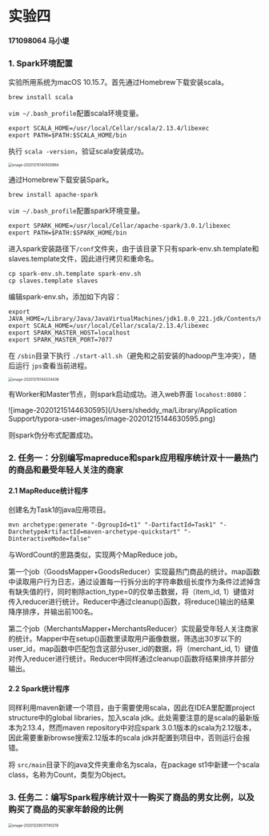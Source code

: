 # 实验四

#### 171098064 马小堤

### 1. Spark环境配置

实验所用系统为macOS 10.15.7。首先通过Homebrew下载安装scala。

```shell
brew install scala
```

`vim ~/.bash_profile`配置scala环境变量。

```shell
export SCALA_HOME=/usr/local/Cellar/scala/2.13.4/libexec
export PATH=$PATH:$SCALA_HOME/bin
```

执行 `scala -version`，验证scala安装成功。

<img src="/Users/sheddy_ma/Library/Application Support/typora-user-images/image-20201215140500984.png" alt="image-20201215140500984" style="zoom:50%;" />

通过Homebrew下载安装Spark。

```shell
brew install apache-spark
```

`vim ~/.bash_profile`配置spark环境变量。

```shell
export SPARK_HOME=/usr/local/Cellar/apache-spark/3.0.1/libexec
export PATH=$PATH:$SPARK_HOME/bin
```

进入spark安装路径下`/conf`文件夹，由于该目录下只有spark-env.sh.template和slaves.template文件，因此进行拷贝和重命名。

```shell
cp spark-env.sh.template spark-env.sh
cp slaves.template slaves
```

编辑spark-env.sh，添加如下内容：

```shell
export JAVA_HOME=/Library/Java/JavaVirtualMachines/jdk1.8.0_221.jdk/Contents/Home
export SCALA_HOME=/usr/local/Cellar/scala/2.13.4/libexec
export SPARK_MASTER_HOST=localhost
export SPARK_MASTER_PORT=7077
```

在 `/sbin`目录下执行 `./start-all.sh`（避免和之前安装的hadoop产生冲突），随后运行 `jps`查看当前进程。

<img src="/Users/sheddy_ma/Library/Application Support/typora-user-images/image-20201215144334436.png" alt="image-20201215144334436" style="zoom:50%;" />

有Worker和Master节点，则spark启动成功。进入web界面 `locahost:8080`：

![image-20201215144630595](/Users/sheddy_ma/Library/Application Support/typora-user-images/image-20201215144630595.png)

则spark伪分布式配置成功。

### 2. 任务一：分别编写mapreduce和spark应用程序统计双十一最热门的商品和最受年轻人关注的商家

#### 2.1 MapReduce统计程序

创建名为Task1的java应用项目。

```shell
mvn archetype:generate "-DgroupId=t1" "-DartifactId=Task1" "-DarchetypeArtifactId=maven-archetype-quickstart" "-DinteractiveMode=false"  
```

与WordCount的思路类似，实现两个MapReduce job。

第一个job（GoodsMapper+GoodsReducer）实现最热门商品的统计。map函数中读取用户行为日志，通过设置每一行拆分出的字符串数组长度作为条件过滤掉含有缺失值的行，同时剔除action_type=0的仅单击数据，将（item_id, 1）键值对传入reducer进行统计。Reducer中通过cleanup()函数，将reduce()输出的结果降序排序，并输出前100名。

第二个job（MerchantsMapper+MerchantsReducer）实现最受年轻人关注商家的统计。Mapper中在setup()函数里读取用户画像数据，筛选出30岁以下的user_id，map函数中匹配包含这部分user_id的数据，将（merchant_id, 1）键值对传入reducer进行统计。Reducer中同样通过cleanup()函数将结果排序并部分输出。

#### 2.2 Spark统计程序

同样利用maven新建一个项目，由于需要使用scala，因此在IDEA里配置project structure中的global libraries，加入scala jdk。此处需要注意的是scala的最新版本为2.13.4，然而maven repository中对应spark 3.0.1版本的scala为2.12版本，因此需要重新browse搜索2.12版本的scala jdk并配置到项目中，否则运行会报错。

将 `src/main`目录下的java文件夹重命名为scala，在package st1中新建一个scala class，名称为Count，类型为Object。

### 3. 任务二：编写Spark程序统计双十一购买了商品的男女比例，以及购买了商品的买家年龄段的比例

<img src="/Users/sheddy_ma/Library/Application Support/typora-user-images/image-20201229031740219.png" alt="image-20201229031740219" style="zoom:50%;" />
